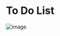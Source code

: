﻿# To Do List
 ![image](https://github.com/Wikaobl/ToDo-list_LS/assets/107032701/847daf0b-2cdd-4b92-ad72-c0d28979a73c)

